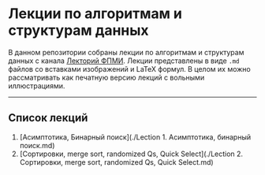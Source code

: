 # Лекции по алгоритмам и структурам данных

В данном репозитории собраны лекции по алгоритмам и структурам данных с канала [Лекторий ФПМИ](https://www.youtube.com/@lectory_fpmi). Лекции представлены в виде `.md` файлов со вставками изображений и LaTeX формул. В целом их можно рассматривать как печатную версию лекций с вольными иллюстрациями.

---

## Список лекций

1. [Асимптотика, Бинарный поиск](./Lection 1. Асимптотика, бинарный поиск.md)  
2. [Сортировки, merge sort, randomized Qs, Quick Select](./Lection 2. Сортировки, merge sort, randomized Qs, Quick Select.md)
